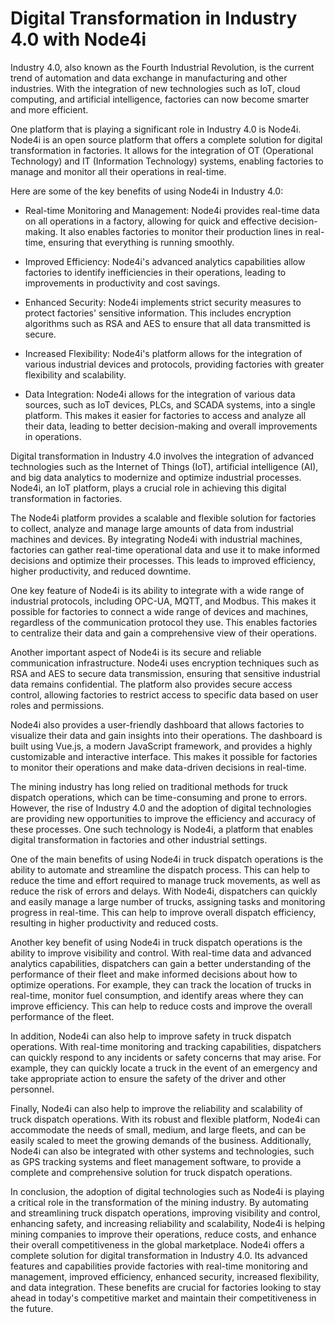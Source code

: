 # Digital Transformation in Industry 4.0 with Node4i

Industry 4.0, also known as the Fourth Industrial Revolution, is the current trend of automation and data exchange in manufacturing and other industries. With the integration of new technologies such as IoT, cloud computing, and artificial intelligence, factories can now become smarter and more efficient.

One platform that is playing a significant role in Industry 4.0 is Node4i. Node4i is an open source platform that offers a complete solution for digital transformation in factories. It allows for the integration of OT (Operational Technology) and IT (Information Technology) systems, enabling factories to manage and monitor all their operations in real-time.

Here are some of the key benefits of using Node4i in Industry 4.0:

- Real-time Monitoring and Management: Node4i provides real-time data on all operations in a factory, allowing for quick and effective decision-making. It also enables factories to monitor their production lines in real-time, ensuring that everything is running smoothly.

- Improved Efficiency: Node4i's advanced analytics capabilities allow factories to identify inefficiencies in their operations, leading to improvements in productivity and cost savings.

- Enhanced Security: Node4i implements strict security measures to protect factories' sensitive information. This includes encryption algorithms such as RSA and AES to ensure that all data transmitted is secure.

- Increased Flexibility: Node4i's platform allows for the integration of various industrial devices and protocols, providing factories with greater flexibility and scalability.

- Data Integration: Node4i allows for the integration of various data sources, such as IoT devices, PLCs, and SCADA systems, into a single platform. This makes it easier for factories to access and analyze all their data, leading to better decision-making and overall improvements in operations.

Digital transformation in Industry 4.0 involves the integration of advanced technologies such as the Internet of Things (IoT), artificial intelligence (AI), and big data analytics to modernize and optimize industrial processes. Node4i, an IoT platform, plays a crucial role in achieving this digital transformation in factories.

The Node4i platform provides a scalable and flexible solution for factories to collect, analyze and manage large amounts of data from industrial machines and devices. By integrating Node4i with industrial machines, factories can gather real-time operational data and use it to make informed decisions and optimize their processes. This leads to improved efficiency, higher productivity, and reduced downtime.

One key feature of Node4i is its ability to integrate with a wide range of industrial protocols, including OPC-UA, MQTT, and Modbus. This makes it possible for factories to connect a wide range of devices and machines, regardless of the communication protocol they use. This enables factories to centralize their data and gain a comprehensive view of their operations.

Another important aspect of Node4i is its secure and reliable communication infrastructure. Node4i uses encryption techniques such as RSA and AES to secure data transmission, ensuring that sensitive industrial data remains confidential. The platform also provides secure access control, allowing factories to restrict access to specific data based on user roles and permissions.

Node4i also provides a user-friendly dashboard that allows factories to visualize their data and gain insights into their operations. The dashboard is built using Vue.js, a modern JavaScript framework, and provides a highly customizable and interactive interface. This makes it possible for factories to monitor their operations and make data-driven decisions in real-time.

The mining industry has long relied on traditional methods for truck dispatch operations, which can be time-consuming and prone to errors. However, the rise of Industry 4.0 and the adoption of digital technologies are providing new opportunities to improve the efficiency and accuracy of these processes. One such technology is Node4i, a platform that enables digital transformation in factories and other industrial settings.

One of the main benefits of using Node4i in truck dispatch operations is the ability to automate and streamline the dispatch process. This can help to reduce the time and effort required to manage truck movements, as well as reduce the risk of errors and delays. With Node4i, dispatchers can quickly and easily manage a large number of trucks, assigning tasks and monitoring progress in real-time. This can help to improve overall dispatch efficiency, resulting in higher productivity and reduced costs.

Another key benefit of using Node4i in truck dispatch operations is the ability to improve visibility and control. With real-time data and advanced analytics capabilities, dispatchers can gain a better understanding of the performance of their fleet and make informed decisions about how to optimize operations. For example, they can track the location of trucks in real-time, monitor fuel consumption, and identify areas where they can improve efficiency. This can help to reduce costs and improve the overall performance of the fleet.

In addition, Node4i can also help to improve safety in truck dispatch operations. With real-time monitoring and tracking capabilities, dispatchers can quickly respond to any incidents or safety concerns that may arise. For example, they can quickly locate a truck in the event of an emergency and take appropriate action to ensure the safety of the driver and other personnel.

Finally, Node4i can also help to improve the reliability and scalability of truck dispatch operations. With its robust and flexible platform, Node4i can accommodate the needs of small, medium, and large fleets, and can be easily scaled to meet the growing demands of the business. Additionally, Node4i can also be integrated with other systems and technologies, such as GPS tracking systems and fleet management software, to provide a complete and comprehensive solution for truck dispatch operations.

In conclusion, the adoption of digital technologies such as Node4i is playing a critical role in the transformation of the mining industry. By automating and streamlining truck dispatch operations, improving visibility and control, enhancing safety, and increasing reliability and scalability, Node4i is helping mining companies to improve their operations, reduce costs, and enhance their overall competitiveness in the global marketplace. Node4i offers a complete solution for digital transformation in Industry 4.0. Its advanced features and capabilities provide factories with real-time monitoring and management, improved efficiency, enhanced security, increased flexibility, and data integration. These benefits are crucial for factories looking to stay ahead in today's competitive market and maintain their competitiveness in the future.
